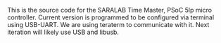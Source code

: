 This is the source code for the SARALAB Time Master, PSoC 5lp micro controller. Current version is programmed to be configured via terminal using USB-UART.
We are using teraterm to communicate with it.  Next iteration will likely use USB and libusb.
